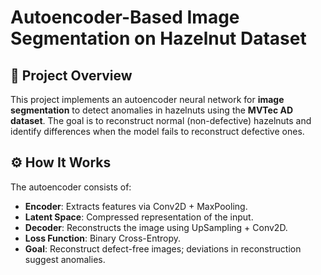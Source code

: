 # Autoencoder-Based Image Segmentation on Hazelnut Dataset

## 🧠 Project Overview
This project implements an autoencoder neural network for **image segmentation** to detect anomalies in hazelnuts using the **MVTec AD dataset**. The goal is to reconstruct normal (non-defective) hazelnuts and identify differences when the model fails to reconstruct defective ones.

## ⚙️ How It Works
The autoencoder consists of:
- **Encoder**: Extracts features via Conv2D + MaxPooling.
- **Latent Space**: Compressed representation of the input.
- **Decoder**: Reconstructs the image using UpSampling + Conv2D.
- **Loss Function**: Binary Cross-Entropy.
- **Goal**: Reconstruct defect-free images; deviations in reconstruction suggest anomalies.
